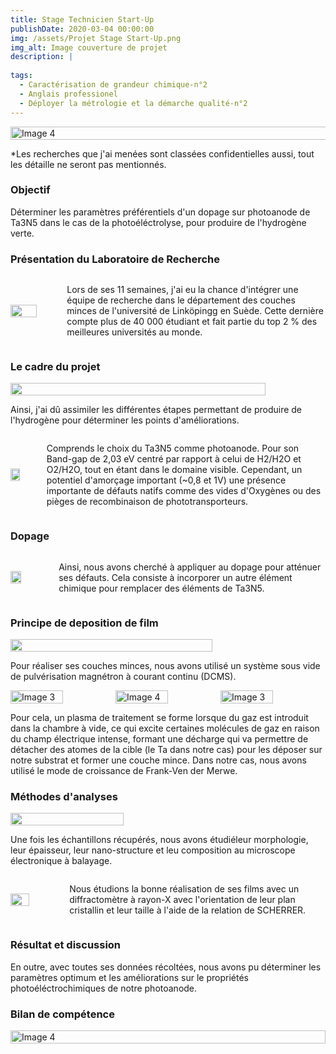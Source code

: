```yaml
---
title: Stage Technicien Start-Up
publishDate: 2020-03-04 00:00:00
img: /assets/Projet Stage Start-Up.png
img_alt: Image couverture de projet
description: |
  
tags: 
  - Caractérisation de grandeur chimique-n°2
  - Anglais professionel
  - Déployer la métrologie et la démarche qualité-n°2
---
```

<div style="display:flex; justify-content:center;">
    <img src="/assets/Chaine-stage.png" alt="Image 4" width="160%">
</div>

*Les recherches que j'ai menées sont classées confidentielles aussi, tout les détaille ne seront pas mentionnés.

### Objectif
Déterminer les paramètres préférentiels d'un dopage sur photoanode de Ta3N5 dans le cas de la photoéléctrolyse, pour produire de l'hydrogène verte.

### Présentation du Laboratoire de Recherche

<div style="display:flex; align-items:center;">
    <img src="/assets/Présentation labo.png"  width="60%" style="margin-right:10px;">
    <p style="margin-left:10px;"> Lors de ses 11 semaines, j'ai eu la chance d'intégrer une équipe de recherche dans le département des couches minces de l'université de Linköpingg en Suède. Cette dernière compte plus de 40 000 étudiant et fait partie du top 2 % des meilleures universités au monde. 
    </p>
</div>

### Le cadre du projet
<div style="display:flex; align-items:center;">
    <img src="/assets/Présentation projet.png"  width="90%" style="margin-right:10px;"style="margin-left:10px;">
</div>
<p>Ainsi, j'ai dû assimiler les différentes étapes permettant de produire de l'hydrogène pour déterminer les points d'améliorations.</p>
<div style="display:flex; align-items:center;">
    <img src="/assets/valeur Ta3N5.png"  width="40%" style="margin-right:10px;">
    <p style="margin-left:10px;"> Comprends le choix du Ta3N5 comme photoanode. 
    Pour son Band-gap de 2,03 eV centré par rapport à celui de H2/H2O et O2/H2O, tout en étant dans le domaine visible.
    Cependant, un potentiel d'amorçage important (~0,8 et 1V) une présence importante de défauts natifs comme des vides d'Oxygènes ou des pièges de recombinaison de phototransporteurs.
    </p>
</div>

### Dopage
<div style="display:flex; align-items:center;">
    <img src="/assets/dopage.png"  width="30%" style="margin-right:10px;">
    <p style="margin-left:10px;">Ainsi, nous avons cherché à appliquer au dopage pour atténuer ses défauts. Cela consiste à incorporer un autre élément chimique pour remplacer des éléments de Ta3N5.
    </p>
</div>

### Principe de deposition de film
<div style="display:flex; align-items:center;">
    <img src="/assets/RR.png"  width="80%" style="margin-right:10px;"style="margin-left:10px;">
</div>
<p> Pour réaliser ses couches minces, nous avons utilisé un système sous vide de pulvérisation magnétron à courant continu (DCMS).</p>
<div style="display:flex; justify-content:center;">
    <img src="/assets/Fonctionnement RR.png" alt="Image 3" width="50%">
    <img src="/assets/Principe deposition.png" alt="Image 4" width="50%">
    <img src="/assets/3couches.png" alt="Image 3" width="50%">
</div>
<p>Pour cela, un plasma de traitement se forme lorsque du gaz est introduit dans la chambre à vide, ce qui excite certaines molécules de gaz en raison du champ électrique intense, formant une décharge qui va permettre de détacher des atomes de la cible (le Ta dans notre cas) pour les déposer sur notre substrat et former une couche mince. Dans notre cas, nous avons utilisé le mode de croissance de Frank-Ven der Merwe.</p>


### Méthodes d'analyses
<div style="display:flex; align-items:center;">
    <img src="/assets/MEB.png"  width="60%" style="margin-right:10px;"style="margin-left:10px;">
</div>
<p>Une fois les échantillons récupérés, nous avons étudiéleur morphologie, leur épaisseur, leur nano-structure et leu composition au microscope électronique à balayage.</p>
<div style="display:flex; align-items:center;">
    <img src="/assets/DRX.png"  width="40%" style="margin-right:10px;">
    <p style="margin-left:10px;">Nous étudions la bonne réalisation de ses films avec un diffractomètre à rayon-X avec l'orientation de leur plan cristallin et leur taille à l'aide de la relation de SCHERRER.
    </p>
</div>

### Résultat et discussion
En outre, avec toutes ses données récoltées, nous avons pu déterminer les paramètres optimum et les améliorations sur le propriétés photoéléctrochimiques de notre photoanode.

### Bilan de compétence 
<div style="display:flex; justify-content:center;">
    <img src="/assets/SWOT.jpg" alt="Image 4" width="100%">
</div>
